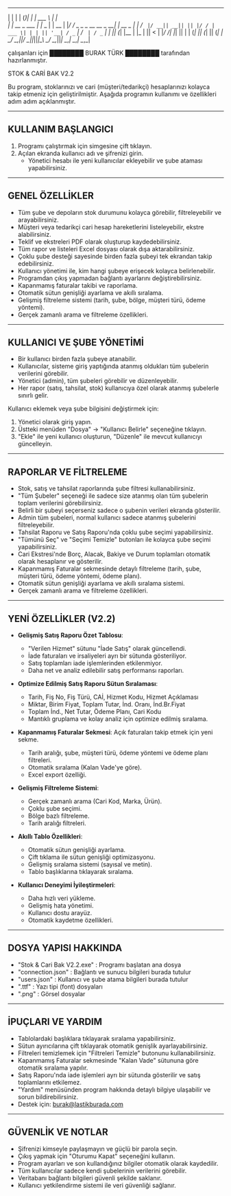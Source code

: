 _                  _    _  _     ______                          _        
| |                | |  (_)| |    | ___ \                        | |       
| |      __ _  ___ | |_  _ | | __ | |_/ / _   _  _ __   __ _   __| |  __ _ 
| |     / _` |/ __|| __|| || |/ / | ___ \| | | || '__| / _` | / _` | / _` |
| |____| (_| |\__ \| |_ | ||   <  | |_/ /| |_| || |   | (_| || (_| || (_| |
\_____/ \__,_||___/ \__||_||_|\_\ \____/  \__,_||_|    \__,_| \__,_| \__,_|
                                                                           

çalışanları için ████████  BURAK TÜRK  ████████ tarafından hazırlanmıştır.


STOK & CARİ BAK V2.2

Bu program, stoklarınızı ve cari (müşteri/tedarikçi) hesaplarınızı kolayca takip etmeniz için geliştirilmiştir.
Aşağıda programın kullanımı ve özellikleri adım adım açıklanmıştır.

------------------------------------------------------------------------------

KULLANIM BAŞLANGICI
-------------------
1. Programı çalıştırmak için simgesine çift tıklayın.
2. Açılan ekranda kullanıcı adı ve şifrenizi girin.
   - Yönetici hesabı ile yeni kullanıcılar ekleyebilir ve şube ataması yapabilirsiniz.

------------------------------------------------------------------------------

GENEL ÖZELLİKLER
----------------
- Tüm şube ve depoların stok durumunu kolayca görebilir, filtreleyebilir ve arayabilirsiniz.
- Müşteri veya tedarikçi cari hesap hareketlerini listeleyebilir, ekstre alabilirsiniz.
- Teklif ve ekstreleri PDF olarak oluşturup kaydedebilirsiniz.
- Tüm rapor ve listeleri Excel dosyası olarak dışa aktarabilirsiniz.
- Çoklu şube desteği sayesinde birden fazla şubeyi tek ekrandan takip edebilirsiniz.
- Kullanıcı yönetimi ile, kim hangi şubeye erişecek kolayca belirlenebilir.
- Programdan çıkış yapmadan bağlantı ayarlarını değiştirebilirsiniz.
- Kapanmamış faturalar takibi ve raporlama.
- Otomatik sütun genişliği ayarlama ve akıllı sıralama.
- Gelişmiş filtreleme sistemi (tarih, şube, bölge, müşteri türü, ödeme yöntemi).
- Gerçek zamanlı arama ve filtreleme özellikleri.

------------------------------------------------------------------------------

KULLANICI VE ŞUBE YÖNETİMİ
--------------------------
- Bir kullanıcı birden fazla şubeye atanabilir.
- Kullanıcılar, sisteme giriş yaptığında atanmış oldukları tüm şubelerin verilerini görebilir.
- Yönetici (admin), tüm şubeleri görebilir ve düzenleyebilir.
- Her rapor (satış, tahsilat, stok) kullanıcıya özel olarak atanmış şubelerle sınırlı gelir.

Kullanıcı eklemek veya şube bilgisini değiştirmek için:
1. Yönetici olarak giriş yapın.
2. Üstteki menüden "Dosya" → "Kullanıcı Belirle" seçeneğine tıklayın.
3. "Ekle" ile yeni kullanıcı oluşturun, "Düzenle" ile mevcut kullanıcıyı güncelleyin.

------------------------------------------------------------------------------

RAPORLAR VE FİLTRELEME
----------------------
- Stok, satış ve tahsilat raporlarında şube filtresi kullanabilirsiniz.
- "Tüm Şubeler" seçeneği ile sadece size atanmış olan tüm şubelerin toplam verilerini görebilirsiniz.
- Belirli bir şubeyi seçerseniz sadece o şubenin verileri ekranda gösterilir.
- Admin tüm şubeleri, normal kullanıcı sadece atanmış şubelerini filtreleyebilir.
- Tahsilat Raporu ve Satış Raporu'nda çoklu şube seçimi yapabilirsiniz.
- "Tümünü Seç" ve "Seçimi Temizle" butonları ile kolayca şube seçimi yapabilirsiniz.
- Cari Ekstresi'nde Borç, Alacak, Bakiye ve Durum toplamları otomatik olarak hesaplanır ve gösterilir.
- Kapanmamış Faturalar sekmesinde detaylı filtreleme (tarih, şube, müşteri türü, ödeme yöntemi, ödeme planı).
- Otomatik sütun genişliği ayarlama ve akıllı sıralama sistemi.
- Gerçek zamanlı arama ve filtreleme özellikleri.

------------------------------------------------------------------------------

YENİ ÖZELLİKLER (V2.2)
----------------------
- **Gelişmiş Satış Raporu Özet Tablosu**:
  - "Verilen Hizmet" sütunu "İade Satış" olarak güncellendi.
  - İade faturaları ve irsaliyeleri ayrı bir sütunda gösteriliyor.
  - Satış toplamları iade işlemlerinden etkilenmiyor.
  - Daha net ve analiz edilebilir satış performansı raporları.
  
- **Optimize Edilmiş Satış Raporu Sütun Sıralaması**:
  - Tarih, Fiş No, Fiş Türü, CAİ, Hizmet Kodu, Hizmet Açıklaması
  - Miktar, Birim Fiyat, Toplam Tutar, İnd. Oranı, İnd.Br.Fiyat
  - Toplam İnd., Net Tutar, Ödeme Planı, Cari Kodu
  - Mantıklı gruplama ve kolay analiz için optimize edilmiş sıralama.

- **Kapanmamış Faturalar Sekmesi**: Açık faturaları takip etmek için yeni sekme.
  - Tarih aralığı, şube, müşteri türü, ödeme yöntemi ve ödeme planı filtreleri.
  - Otomatik sıralama (Kalan Vade'ye göre).
  - Excel export özelliği.
  
- **Gelişmiş Filtreleme Sistemi**:
  - Gerçek zamanlı arama (Cari Kod, Marka, Ürün).
  - Çoklu şube seçimi.
  - Bölge bazlı filtreleme.
  - Tarih aralığı filtreleri.
  
- **Akıllı Tablo Özellikleri**:
  - Otomatik sütun genişliği ayarlama.
  - Çift tıklama ile sütun genişliği optimizasyonu.
  - Gelişmiş sıralama sistemi (sayısal ve metin).
  - Tablo başlıklarına tıklayarak sıralama.
  
- **Kullanıcı Deneyimi İyileştirmeleri**:
  - Daha hızlı veri yükleme.
  - Gelişmiş hata yönetimi.
  - Kullanıcı dostu arayüz.
  - Otomatik kaydetme özellikleri.

------------------------------------------------------------------------------

DOSYA YAPISI HAKKINDA
---------------------
- "Stok & Cari Bak V2.2.exe" : Programı başlatan ana dosya
- "connection.json" : Bağlantı ve sunucu bilgileri burada tutulur
- "users.json" : Kullanıcı ve şube atama bilgileri burada tutulur
- ".ttf" : Yazı tipi (font) dosyaları
- ".png" : Görsel dosyalar

------------------------------------------------------------------------------

İPUÇLARI VE YARDIM
------------------
- Tablolardaki başlıklara tıklayarak sıralama yapabilirsiniz.
- Sütun ayırıcılarına çift tıklayarak otomatik genişlik ayarlayabilirsiniz.
- Filtreleri temizlemek için "Filtreleri Temizle" butonunu kullanabilirsiniz.
- Kapanmamış Faturalar sekmesinde "Kalan Vade" sütununa göre otomatik sıralama yapılır.
- Satış Raporu'nda iade işlemleri ayrı bir sütunda gösterilir ve satış toplamlarını etkilemez.
- "Yardım" menüsünden program hakkında detaylı bilgiye ulaşabilir ve sorun bildirebilirsiniz.
- Destek için: burak@lastikburada.com

------------------------------------------------------------------------------

GÜVENLİK VE NOTLAR
------------------
- Şifrenizi kimseyle paylaşmayın ve güçlü bir parola seçin.
- Çıkış yapmak için "Oturumu Kapat" seçeneğini kullanın.
- Program ayarları ve son kullandığınız bilgiler otomatik olarak kaydedilir.
- Tüm kullanıcılar sadece kendi şubelerinin verilerini görebilir.
- Veritabanı bağlantı bilgileri güvenli şekilde saklanır.
- Kullanıcı yetkilendirme sistemi ile veri güvenliği sağlanır.

